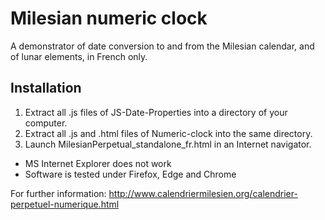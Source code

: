 # Milesian numeric clock

A demonstrator of date conversion to and from the Milesian calendar, and of lunar elements, in French only.
## Installation
1. Extract all .js files of JS-Date-Properties into a directory of your computer.
1. Extract all .js and .html files of Numeric-clock into the same directory.
1. Launch MilesianPerpetual_standalone_fr.html in an Internet navigator. 
  * MS Internet Explorer does not work
  * Software is tested under Firefox, Edge and Chrome

For further information: http://www.calendriermilesien.org/calendrier-perpetuel-numerique.html
